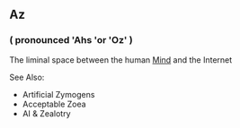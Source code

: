## Az   
### ( pronounced 'Ahs 'or 'Oz' )  
The liminal space between the human [Mind](https://github.com/Az-Net/Az-Net/blob/main/Definitions/Mind.md) and the Internet

See Also:  
* Artificial Zymogens
* Acceptable Zoea
* AI & Zealotry
